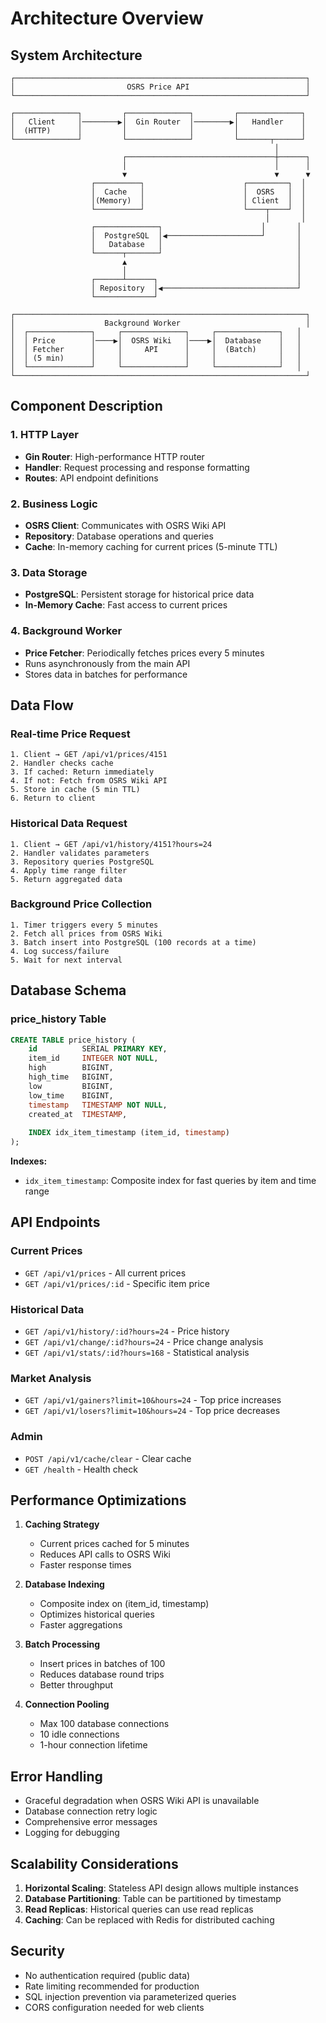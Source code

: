 # Architecture Overview

## System Architecture

```
┌─────────────────────────────────────────────────────────────────┐
│                         OSRS Price API                          │
└─────────────────────────────────────────────────────────────────┘

┌──────────────┐         ┌──────────────┐         ┌──────────────┐
│   Client     │────────▶│  Gin Router  │────────▶│   Handler    │
│  (HTTP)      │         │              │         │              │
└──────────────┘         └──────────────┘         └───────┬──────┘
                                                           │
                         ┌─────────────────────────────────┼──────┐
                         │                                 │      │
                         ▼                                 ▼      ▼
                  ┌──────────┐                      ┌─────────┐  │
                  │  Cache   │                      │  OSRS   │  │
                  │(Memory)  │                      │ Client  │  │
                  └──────────┘                      └────┬────┘  │
                                                         │       │
                  ┌──────────────┐                      │       │
                  │  PostgreSQL  │◀─────────────────────┘       │
                  │   Database   │                              │
                  └──────┬───────┘                              │
                         ▲                                      │
                         │                                      │
                  ┌──────┴──────┐                               │
                  │ Repository  │◀──────────────────────────────┘
                  └─────────────┘

┌─────────────────────────────────────────────────────────────────┐
│                    Background Worker                            │
│  ┌──────────────┐     ┌──────────────┐     ┌──────────────┐   │
│  │ Price        │────▶│  OSRS Wiki   │────▶│  Database    │   │
│  │ Fetcher      │     │     API      │     │  (Batch)     │   │
│  │ (5 min)      │     │              │     │              │   │
│  └──────────────┘     └──────────────┘     └──────────────┘   │
└─────────────────────────────────────────────────────────────────┘
```

## Component Description

### 1. HTTP Layer
- **Gin Router**: High-performance HTTP router
- **Handler**: Request processing and response formatting
- **Routes**: API endpoint definitions

### 2. Business Logic
- **OSRS Client**: Communicates with OSRS Wiki API
- **Repository**: Database operations and queries
- **Cache**: In-memory caching for current prices (5-minute TTL)

### 3. Data Storage
- **PostgreSQL**: Persistent storage for historical price data
- **In-Memory Cache**: Fast access to current prices

### 4. Background Worker
- **Price Fetcher**: Periodically fetches prices every 5 minutes
- Runs asynchronously from the main API
- Stores data in batches for performance

## Data Flow

### Real-time Price Request
```
1. Client → GET /api/v1/prices/4151
2. Handler checks cache
3. If cached: Return immediately
4. If not: Fetch from OSRS Wiki API
5. Store in cache (5 min TTL)
6. Return to client
```

### Historical Data Request
```
1. Client → GET /api/v1/history/4151?hours=24
2. Handler validates parameters
3. Repository queries PostgreSQL
4. Apply time range filter
5. Return aggregated data
```

### Background Price Collection
```
1. Timer triggers every 5 minutes
2. Fetch all prices from OSRS Wiki
3. Batch insert into PostgreSQL (100 records at a time)
4. Log success/failure
5. Wait for next interval
```

## Database Schema

### price_history Table
```sql
CREATE TABLE price_history (
    id          SERIAL PRIMARY KEY,
    item_id     INTEGER NOT NULL,
    high        BIGINT,
    high_time   BIGINT,
    low         BIGINT,
    low_time    BIGINT,
    timestamp   TIMESTAMP NOT NULL,
    created_at  TIMESTAMP,
    
    INDEX idx_item_timestamp (item_id, timestamp)
);
```

**Indexes:**
- `idx_item_timestamp`: Composite index for fast queries by item and time range

## API Endpoints

### Current Prices
- `GET /api/v1/prices` - All current prices
- `GET /api/v1/prices/:id` - Specific item price

### Historical Data
- `GET /api/v1/history/:id?hours=24` - Price history
- `GET /api/v1/change/:id?hours=24` - Price change analysis
- `GET /api/v1/stats/:id?hours=168` - Statistical analysis

### Market Analysis
- `GET /api/v1/gainers?limit=10&hours=24` - Top price increases
- `GET /api/v1/losers?limit=10&hours=24` - Top price decreases

### Admin
- `POST /api/v1/cache/clear` - Clear cache
- `GET /health` - Health check

## Performance Optimizations

1. **Caching Strategy**
   - Current prices cached for 5 minutes
   - Reduces API calls to OSRS Wiki
   - Faster response times

2. **Database Indexing**
   - Composite index on (item_id, timestamp)
   - Optimizes historical queries
   - Faster aggregations

3. **Batch Processing**
   - Insert prices in batches of 100
   - Reduces database round trips
   - Better throughput

4. **Connection Pooling**
   - Max 100 database connections
   - 10 idle connections
   - 1-hour connection lifetime

## Error Handling

- Graceful degradation when OSRS Wiki API is unavailable
- Database connection retry logic
- Comprehensive error messages
- Logging for debugging

## Scalability Considerations

1. **Horizontal Scaling**: Stateless API design allows multiple instances
2. **Database Partitioning**: Table can be partitioned by timestamp
3. **Read Replicas**: Historical queries can use read replicas
4. **Caching**: Can be replaced with Redis for distributed caching

## Security

- No authentication required (public data)
- Rate limiting recommended for production
- SQL injection prevention via parameterized queries
- CORS configuration needed for web clients